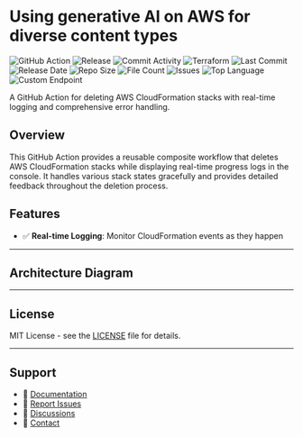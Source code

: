 # Using generative AI on AWS for diverse content types

![GitHub Action](https://img.shields.io/badge/GitHub-Action-blue?logo=github)&nbsp;![Release](https://github.com/subhamay-bhattacharyya/0808-gen-ai-tf/actions/workflows/release.yaml/badge.svg)&nbsp;![Commit Activity](https://img.shields.io/github/commit-activity/t/subhamay-bhattacharyya/0808-gen-ai-tf)&nbsp;![Terraform](https://img.shields.io/badge/AWS-Terraform-orange?logo=amazonaws)&nbsp;![Last Commit](https://img.shields.io/github/last-commit/subhamay-bhattacharyya/0808-gen-ai-tf)&nbsp;![Release Date](https://img.shields.io/github/release-date/subhamay-bhattacharyya/0808-gen-ai-tf)&nbsp;![Repo Size](https://img.shields.io/github/repo-size/subhamay-bhattacharyya/0808-gen-ai-tf)&nbsp;![File Count](https://img.shields.io/github/directory-file-count/subhamay-bhattacharyya/0808-gen-ai-tf)&nbsp;![Issues](https://img.shields.io/github/issues/subhamay-bhattacharyya/0808-gen-ai-tf)&nbsp;![Top Language](https://img.shields.io/github/languages/top/subhamay-bhattacharyya/0808-gen-ai-tf)&nbsp;![Custom Endpoint](https://img.shields.io/endpoint?url=https://gist.githubusercontent.com/bsubhamay/51ff65cccecca99cd498bf92b5877ce4/raw/0808-gen-ai-tf.json?)


A GitHub Action for deleting AWS CloudFormation stacks with real-time logging and comprehensive error handling.

## Overview

This GitHub Action provides a reusable composite workflow that deletes AWS CloudFormation stacks while displaying real-time progress logs in the console. It handles various stack states gracefully and provides detailed feedback throughout the deletion process.

## Features

- ✅ **Real-time Logging**: Monitor CloudFormation events as they happen

---

## Architecture Diagram


---

## License

MIT License - see the [LICENSE](LICENSE) file for details.

---

## Support

- 📖 [Documentation](https://github.com/subhamay-bhattacharyya/0808-gen-ai-tf/wiki)
- 🐛 [Report Issues](https://github.com/subhamay-bhattacharyya/0808-gen-ai-tf/issues)
- 💬 [Discussions](https://github.com/subhamay-bhattacharyya/0808-gen-ai-tf/discussions)
- 📧 [Contact](mailto:support@subhamay.aws@gmail.com)